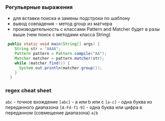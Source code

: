 ### Регульярные выражения
- для вставки поиска и замены подстроки по шаблону
- вывод совпадения - метод group из матчера
- производительность с классами Pattern and Matcher будет в разы выше (чем поиск с методами класса String)
```Java
 public static void main(String[] args) {
    String str = "AAAA";
    Pattern pattern = Pattern.compile("AA");
    Matcher matcher = pattern.matcher(str);
    while (matcher.find()) {
      System.out.println(matcher.group());
    }
  }
```
### regex cheat sheet
`abc` - точное вхождение
`[abc]` - а или b или с
`[a-c]` - одна буква из переданного диапазона
`[A-Fd-f1-9]` - одна буква или цифра в переданном  (совмещение диапазона)
`a|b`
